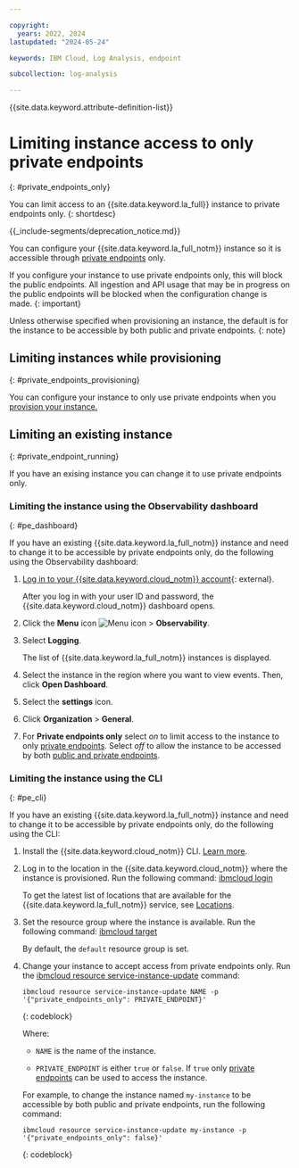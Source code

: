 ```yaml
---

copyright:
  years: 2022, 2024
lastupdated: "2024-05-24"

keywords: IBM Cloud, Log Analysis, endpoint

subcollection: log-analysis

---
```


{{site.data.keyword.attribute-definition-list}}


# Limiting instance access to only private endpoints
{: #private_endpoints_only}

You can limit access to an {{site.data.keyword.la_full}} instance to private endpoints only.
{: shortdesc}

<!-- common deprecation notice -->
{{_include-segments/deprecation_notice.md}}

You can configure your {{site.data.keyword.la_full_notm}} instance so it is accessible through [private endpoints](/docs/log-analysis?topic=log-analysis-endpoints) only.

If you configure your instance to use private endpoints only, this will block the public endpoints. All ingestion and API usage that may be in progress on the public endpoints will be blocked when the configuration change is made.
{: important}

Unless otherwise specified when provisioning an instance, the default is for the instance to be accessible by both public and private endpoints.
{: note}

## Limiting instances while provisioning
{: #private_endpoints_provisioning}

You can configure your instance to only use private endpoints when you [provision your instance.](/docs/log-analysis?topic=log-analysis-provision)

## Limiting an existing instance
{: #private_endpoint_running}

If you have an exising instance you can change it to use private endpoints only.

### Limiting the instance using the Observability dashboard
{: #pe_dashboard}

If you have an existing {{site.data.keyword.la_full_notm}} instance and need to change it to be accessible by private endpoints only, do the following using the Observability dashboard:

1. [Log in to your {{site.data.keyword.cloud_notm}} account](https://cloud.ibm.com/login){: external}.

	After you log in with your user ID and password, the {{site.data.keyword.cloud_notm}} dashboard opens.

2. Click the **Menu** icon ![Menu icon](../icons/icon_hamburger.svg) &gt; **Observability**.

3. Select **Logging**.

    The list of {{site.data.keyword.la_full_notm}} instances is displayed.

4. Select the instance in the region where you want to view events. Then, click **Open Dashboard**.

5. Select the **settings** icon.

6. Click **Organization** &gt; **General**.

7. For **Private endpoints only** select *on* to limit access to the instance to only [private endpoints](/docs/log-analysis?topic=log-analysis-endpoints).  Select *off* to allow the instance to be accessed by both [public and private endpoints](/docs/log-analysis?topic=log-analysis-endpoints).

### Limiting the instance using the CLI
{: #pe_cli}

If you have an existing {{site.data.keyword.la_full_notm}} instance and need to change it to be accessible by private endpoints only, do the following using the CLI:

1. Install the {{site.data.keyword.cloud_notm}} CLI. [Learn more](/docs/cli?topic=cli-getting-started).

2. Log in to the location in the {{site.data.keyword.cloud_notm}} where the instance is provisioned. Run the following command: [ibmcloud login](/docs/cli?topic=cli-ibmcloud_cli#ibmcloud_login)

   To get the latest list of locations that are available for the {{site.data.keyword.la_full_notm}} service, see [Locations](/docs/services/log-analysis?topic=log-analysis-regions).

3. Set the resource group where the instance is available. Run the following command: [ibmcloud target](/docs/cli?topic=cli-ibmcloud_cli#ibmcloud_target)

   By default, the `default` resource group is set.

4. Change your instance to accept access from private endpoints only. Run the [ibmcloud resource service-instance-update](/docs/cli?topic=cli-ibmcloud_commands_resource#ibmcloud_resource_service_instance_update) command:

   ```text
   ibmcloud resource service-instance-update NAME -p '{"private_endpoints_only": PRIVATE_ENDPOINT}'
   ```
   {: codeblock}

   Where:

   * `NAME` is the name of the instance.

   * `PRIVATE_ENDPOINT` is either `true` or `false`.  If `true` only [private endpoints](/docs/log-analysis?topic=log-analysis-endpoints) can be used to access the instance.


    For example, to change the instance named `my-instance` to be accessible by both public and private endpoints, run the following command:

    ```text
    ibmcloud resource service-instance-update my-instance -p '{"private_endpoints_only": false}'
    ```
    {: codeblock}
